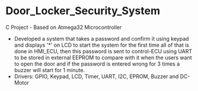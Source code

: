 # Door_Locker_Security_System
C Project - Based on Atmega32 Microcontroller
- Developed a system that takes a password and confirm it using keypad and displays '*' on LCD to start the system for the first time
all of that is done in HMI_ECU, then this password is sent to control-ECU using UART to be stored in external EEPROM to compare with it when the users want to open the door
and if the password is entered wrong for 3 times a buzzer will start for 1 minute.
- Drivers: GPIO, Keypad, LCD, Timer, UART, I2C, EPROM, Buzzer and DC-Motor
